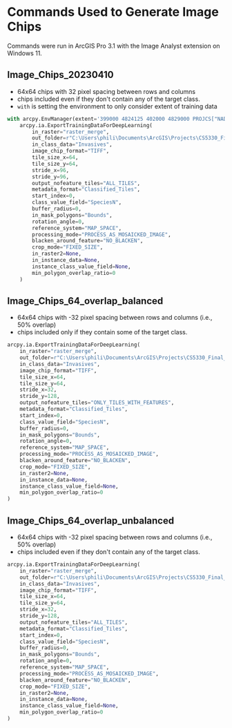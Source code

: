 # Commands Used to Generate Image Chips

Commands were run in ArcGIS Pro 3.1 with the Image Analyst extension on Windows 11.

## Image_Chips_20230410
- 64x64 chips with 32 pixel spacing between rows and columns
- chips included even if they don't contain any of the target class.
- `with` is setting the environment to only consider extent of training data

```python
with arcpy.EnvManager(extent='399000 4824125 402000 4829000 PROJCS["NAD_1983_2011_UTM_Zone_19N",GEOGCS["GCS_NAD_1983_2011",DATUM["D_NAD_1983_2011",SPHEROID["GRS_1980",6378137.0,298.257222101]],PRIMEM["Greenwich",0.0],UNIT["Degree",0.0174532925199433]],PROJECTION["Transverse_Mercator"],PARAMETER["False_Easting",500000.0],PARAMETER["False_Northing",0.0],PARAMETER["Central_Meridian",-69.0],PARAMETER["Scale_Factor",0.9996],PARAMETER["Latitude_Of_Origin",0.0],UNIT["Meter",1.0]]'):
    arcpy.ia.ExportTrainingDataForDeepLearning(
        in_raster="raster_merge",
        out_folder=r"C:\Users\phili\Documents\ArcGIS\Projects\CS5330_Final_Project\Image_Chips_64_overlap_balanced",
        in_class_data="Invasives",
        image_chip_format="TIFF",
        tile_size_x=64,
        tile_size_y=64,
        stride_x=96,
        stride_y=96,
        output_nofeature_tiles="ALL_TILES",
        metadata_format="Classified_Tiles",
        start_index=0,
        class_value_field="SpeciesN",
        buffer_radius=0,
        in_mask_polygons="Bounds",
        rotation_angle=0,
        reference_system="MAP_SPACE",
        processing_mode="PROCESS_AS_MOSAICKED_IMAGE",
        blacken_around_feature="NO_BLACKEN",
        crop_mode="FIXED_SIZE",
        in_raster2=None,
        in_instance_data=None,
        instance_class_value_field=None,
        min_polygon_overlap_ratio=0
    )
```

## Image_Chips_64_overlap_balanced
- 64x64 chips with -32 pixel spacing between rows and columns (i.e., 50% overlap)
- chips included only if they contain some of the target class.

```python
arcpy.ia.ExportTrainingDataForDeepLearning(
    in_raster="raster_merge",
    out_folder=r"C:\Users\phili\Documents\ArcGIS\Projects\CS5330_Final_Project\Image_Chips_64_overlap_balanced",
    in_class_data="Invasives",
    image_chip_format="TIFF",
    tile_size_x=64,
    tile_size_y=64,
    stride_x=32,
    stride_y=128,
    output_nofeature_tiles="ONLY_TILES_WITH_FEATURES",
    metadata_format="Classified_Tiles",
    start_index=0,
    class_value_field="SpeciesN",
    buffer_radius=0,
    in_mask_polygons="Bounds",
    rotation_angle=0,
    reference_system="MAP_SPACE",
    processing_mode="PROCESS_AS_MOSAICKED_IMAGE",
    blacken_around_feature="NO_BLACKEN",
    crop_mode="FIXED_SIZE",
    in_raster2=None,
    in_instance_data=None,
    instance_class_value_field=None,
    min_polygon_overlap_ratio=0
)
```

## Image_Chips_64_overlap_unbalanced
- 64x64 chips with -32 pixel spacing between rows and columns (i.e., 50% overlap)
- chips included even if they don't contain any of the target class.

```python
arcpy.ia.ExportTrainingDataForDeepLearning(
    in_raster="raster_merge",
    out_folder=r"C:\Users\phili\Documents\ArcGIS\Projects\CS5330_Final_Project\Image_Chips_64_overlap_unbalanced",
    in_class_data="Invasives",
    image_chip_format="TIFF",
    tile_size_x=64,
    tile_size_y=64,
    stride_x=32,
    stride_y=128,
    output_nofeature_tiles="ALL_TILES",
    metadata_format="Classified_Tiles",
    start_index=0,
    class_value_field="SpeciesN",
    buffer_radius=0,
    in_mask_polygons="Bounds",
    rotation_angle=0,
    reference_system="MAP_SPACE",
    processing_mode="PROCESS_AS_MOSAICKED_IMAGE",
    blacken_around_feature="NO_BLACKEN",
    crop_mode="FIXED_SIZE",
    in_raster2=None,
    in_instance_data=None,
    instance_class_value_field=None,
    min_polygon_overlap_ratio=0
)
```